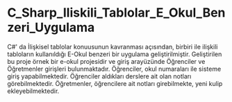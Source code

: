 # C_Sharp_Iliskili_Tablolar_E_Okul_Benzeri_Uygulama
 C#' da İlişkisel tablolar konuusunun kavranması açısından, birbiri ile ilişkili tabloların kullanıldığı E-Okul benzeri bir uygulama geliştirilmiştir. Geliştirilen bu proje örnek bir e-okul projesidir ve giriş arayüzünde Öğrenciler ve Öğretmenler girişleri bulunmaktadır. Öğrenciler, okul numaraları ile sisteme giriş yapabilmektedir. Öğrenciler aldıkları derslere ait olan notları görebilmektedir. Öğretmenler, öğrencilere ait notları girebilmekte, yeni kulip ekleyebilmektedir.
